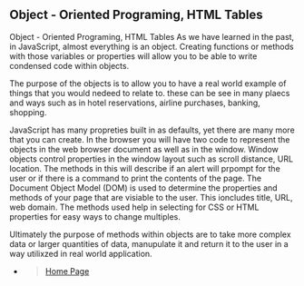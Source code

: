 ## Object - Oriented Programing, HTML Tables ##

Object - Oriented Programing, HTML Tables
As we have learned in the past, in JavaScript, almost everything is an object. Creating functions or methods with those variables or properties will allow you to be able to write condensed code within objects.

The purpose of the objects is to allow you to have a real world example of things that you would nedeed to relate to. these can be see in many plaecs and ways such as in hotel reservations, airline purchases, banking, shopping.

JavaScript has many propreties built in as defaults, yet there are many more that you can create. In the browser you will have two code to represent the objects in the web browser document as well as in the window. Window objects control properties in the window layout such as scroll distance, URL location. The methods in this will describe if an alert will prpompt for the user or if there is a command to print the contents of the page. The Document Object Model (DOM) is used to determine the properties and methods of your page that are visiable to the user. This ioncludes title, URL, web domain. The methods used help in selecting for CSS or HTML properties for easy ways to change multiples.

Ultimately the purpose of methods within objects are to take more complex data or larger quantities of data, manupulate it and return it to the user in a way utilixzed in real world application.

- > [Home Page](README.md)
